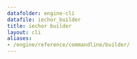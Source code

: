 ```yaml
---
datafolder: engine-cli
datafile: iechor_builder
title: iechor builder
layout: cli
aliases:
- /engine/reference/commandline/builder/
---
```


<!--
This page is automatically generated from iEchor's source code. If you want to
suggest a change to the text that appears here, open a ticket or pull request
in the source repository on GitHub:

https://github.com/iechor/cli
-->
